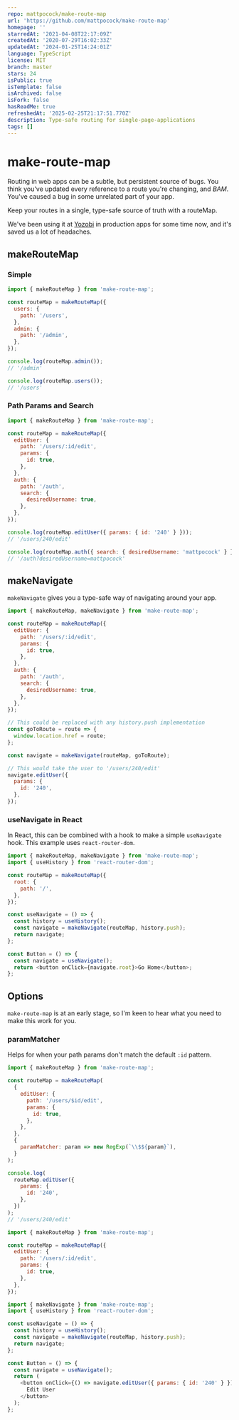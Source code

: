 ```yaml
---
repo: mattpocock/make-route-map
url: 'https://github.com/mattpocock/make-route-map'
homepage: ''
starredAt: '2021-04-08T22:17:09Z'
createdAt: '2020-07-29T16:02:33Z'
updatedAt: '2024-01-25T14:24:01Z'
language: TypeScript
license: MIT
branch: master
stars: 24
isPublic: true
isTemplate: false
isArchived: false
isFork: false
hasReadMe: true
refreshedAt: '2025-02-25T21:17:51.770Z'
description: Type-safe routing for single-page-applications
tags: []
---
```


# make-route-map

Routing in web apps can be a subtle, but persistent source of bugs. You think you've updated every reference to a route you're changing, and _BAM_. You've caused a bug in some unrelated part of your app.

Keep your routes in a single, type-safe source of truth with a routeMap.

We've been using it at [Yozobi](http://yozobi.com/) in production apps for some time now, and it's saved us a lot of headaches.

## makeRouteMap

### Simple

```js
import { makeRouteMap } from 'make-route-map';

const routeMap = makeRouteMap({
  users: {
    path: '/users',
  },
  admin: {
    path: '/admin',
  },
});

console.log(routeMap.admin());
// '/admin'

console.log(routeMap.users());
// '/users'
```

### Path Params and Search

```js
import { makeRouteMap } from 'make-route-map';

const routeMap = makeRouteMap({
  editUser: {
    path: '/users/:id/edit',
    params: {
      id: true,
    },
  },
  auth: {
    path: '/auth',
    search: {
      desiredUsername: true,
    },
  },
});

console.log(routeMap.editUser({ params: { id: '240' } }));
// '/users/240/edit'

console.log(routeMap.auth({ search: { desiredUsername: 'mattpocock' } }));
// '/auth?desiredUsername=mattpocock'
```

## makeNavigate

`makeNavigate` gives you a type-safe way of navigating around your app.

```js
import { makeRouteMap, makeNavigate } from 'make-route-map';

const routeMap = makeRouteMap({
  editUser: {
    path: '/users/:id/edit',
    params: {
      id: true,
    },
  },
  auth: {
    path: '/auth',
    search: {
      desiredUsername: true,
    },
  },
});

// This could be replaced with any history.push implementation
const goToRoute = route => {
  window.location.href = route;
};

const navigate = makeNavigate(routeMap, goToRoute);

// This would take the user to '/users/240/edit'
navigate.editUser({
  params: {
    id: '240',
  },
});
```

### useNavigate in React

In React, this can be combined with a hook to make a simple `useNavigate` hook. This example uses `react-router-dom`.

```js
import { makeRouteMap, makeNavigate } from 'make-route-map';
import { useHistory } from 'react-router-dom';

const routeMap = makeRouteMap({
  root: {
    path: '/',
  },
});

const useNavigate = () => {
  const history = useHistory();
  const navigate = makeNavigate(routeMap, history.push);
  return navigate;
};

const Button = () => {
  const navigate = useNavigate();
  return <button onClick={navigate.root}>Go Home</button>;
};
```

## Options

`make-route-map` is at an early stage, so I'm keen to hear what you need to make this work for you.

### paramMatcher

Helps for when your path params don't match the default `:id` pattern.

```js
import { makeRouteMap } from 'make-route-map';

const routeMap = makeRouteMap(
  {
    editUser: {
      path: '/users/$id/edit',
      params: {
        id: true,
      },
    },
  },
  {
    paramMatcher: param => new RegExp(`\\$${param}`),
  }
);

console.log(
  routeMap.editUser({
    params: {
      id: '240',
    },
  })
);
// '/users/240/edit'
```

```js
import { makeRouteMap } from 'make-route-map';

const routeMap = makeRouteMap({
  editUser: {
    path: '/users/:id/edit',
    params: {
      id: true,
    },
  },
});

import { makeNavigate } from 'make-route-map';
import { useHistory } from 'react-router-dom';

const useNavigate = () => {
  const history = useHistory();
  const navigate = makeNavigate(routeMap, history.push);
  return navigate;
};

const Button = () => {
  const navigate = useNavigate();
  return (
    <button onClick={() => navigate.editUser({ params: { id: '240' } })}>
      Edit User
    </button>
  );
};
```
